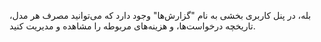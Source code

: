 <p>بله، در پنل کاربری بخشی به نام "گزارش‌ها" وجود دارد که می‌توانید مصرف هر مدل، تاریخچه درخواست‌ها، و هزینه‌های مربوطه را مشاهده و مدیریت کنید.</p>